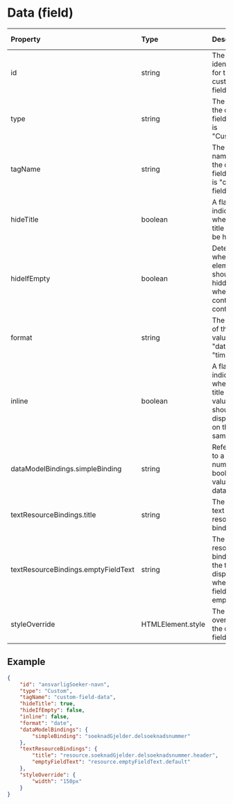 # Data (field)

| Property                            | Type              | Description                                                                         | Default value |
| :---------------------------------- | :---------------- | :---------------------------------------------------------------------------------- | :------------ |
| id                                  | string            | The unique identifier for the custom field.                                         |               |
| type                                | string            | The type of the custom field, which is "Custom".                                    |               |
| tagName                             | string            | The tag name for the custom field, which is "custom-field-data".                    |               |
| hideTitle                           | boolean           | A flag indicating whether the title should be hidden.                               | false         |
| hideIfEmpty                         | boolean           | Determines whether the element should be hidden when it contains no content.        | false         |
| format                              | string            | The format of the data value, e.g., "date", "time", etc.                            |               |
| inline                              | boolean           | A flag indicating whether the title and value should be displayed on the same line. | false         |
| dataModelBindings.simpleBinding     | string            | Reference to a string, number og boolean value in the data model.                   |               |
| textResourceBindings.title          | string            | The title text resource binding.                                                    |               |
| textResourceBindings.emptyFieldText | string            | The resource binding for the text to display when the field is empty.               |               |
| styleOverride                       | HTMLElement.style | The style override for the custom field.                                            |               |

## Example

```json
{
    "id": "ansvarligSoeker-navn",
    "type": "Custom",
    "tagName": "custom-field-data",
    "hideTitle": true,
    "hideIfEmpty": false,
    "inline": false,
    "format": "date",
    "dataModelBindings": {
        "simpleBinding": "soeknadGjelder.delsoeknadsnummer"
    },
    "textResourceBindings": {
        "title": "resource.soeknadGjelder.delsoeknadsnummer.header",
        "emptyFieldText": "resource.emptyFieldText.default"
    },
    "styleOverride": {
        "width": "150px"
    }
}
```
